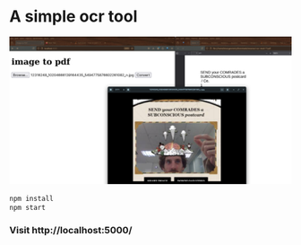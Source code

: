# A simple ocr tool

![alt text](https://github.com/BinaryGeometry/ocr-pdf-tool/blob/main/ocr-pdf-tool.png)

```
npm install
npm start
```

### Visit http://localhost:5000/



